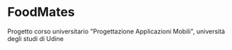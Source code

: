 # FoodMates
Progetto corso universitario "Progettazione Applicazioni Mobili", università degli studi di Udine
